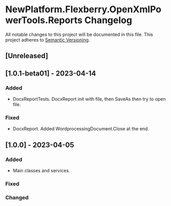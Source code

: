 # NewPlatform.Flexberry.OpenXmlPowerTools.Reports Changelog
All notable changes to this project will be documented in this file.
This project adheres to [Semantic Versioning](http://semver.org/).

## [Unreleased]

## [1.0.1-beta01] - 2023-04-14

### Added
- DocxReportTests. DocxReport init with file, then SaveAs then try to open file.

### Fixed
- DocxReport. Added WordprocessingDocument.Close at the end.

## [1.0.0] - 2023-04-05

### Added
- Main classes and services.

### Fixed

### Changed




